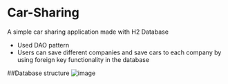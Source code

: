 # Car-Sharing

A simple car sharing application made with H2 Database

- Used DAO pattern
- Users can save different companies and save cars to each company by using foreign key functionality in the database

##Database structure
![image](https://github.com/Nihad74/Car-Sharing/assets/113698778/e744dde8-e573-4fbe-a4d1-702ff6198e06)
